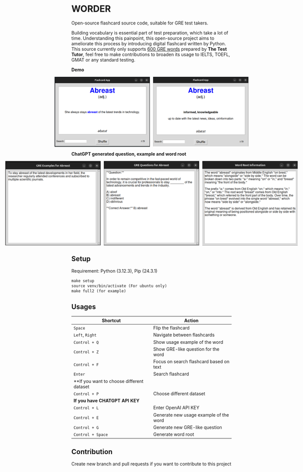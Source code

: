 # WORDER
Open-source flashcard source code, suitable for GRE test takers.

Building vocabulary is essential part of test preparation, which take a lot of time. Understanding this painpoint, this open-source project aims to ameliorate this process by introducing digital flashcard written by Python. This source currently only supports [600 GRE words](https://www.youtube.com/watch?v=ztPuECxARHc&t=976s) prepared by **The Test Tutor**, feel free to make contributions to broaden its usage to IELTS, TOEFL, GMAT or any standard testing.




__Demo__
<div style="display: flex; justify-content: center; align-items: center; gap: 10px;">
    <img src="./assets/front.png" alt="Front" title="Front" width="300" />
    <img src="./assets/back.png" alt="Back" title="Back" width="300" />
</div>

__ChatGPT generated question, example and word root__
<div style="display: flex; justify-content: center; align-items: center; gap: 10px;">
    <img src="./assets/generated_example.png" alt="Generated example" title="Front" width="300" />
    <img src="./assets/generated_question.png" alt="Generated question" title="Back" width="300" />
    <img src="./assets/generated_word_root.png" alt="Generated word root" title="Back" width="300" />
</div>



## Setup
Requirement: Python (3.12.3), Pip (24.3.1)
```
make setup
source venv/bin/activate (For ubuntu only)
make full2 (for example)
```

## Usages
| **Shortcut**         | **Action**                               |
|-----------------------|------------------------------------------|
| `Space`              | Flip the flashcard                      |
| `Left`, `Right`      | Navigate between flashcards             |
| `Control + Q`        | Show usage example of the word          |
| `Control + Z`        | Show GRE-like question for the word     |
| `Control + F`        | Focus on search flashcard based on text |
| `Enter`              | Search flashcard                        |
| **If you want to choose different dataset                      |
| `Control + P`         | Choose different dataset                |
| **If you have CHATGPT API KEY** |                              |
| `Control + L`        | Enter OpenAI API KEY                    |
| `Control + E`        | Generate new usage example of the word  |
| `Control + G`        | Generate new GRE-like question          |
| `Control + Space`    | Generate word root                      | 

## Contribution
Create new branch and pull requests if you want to contribute to this project
